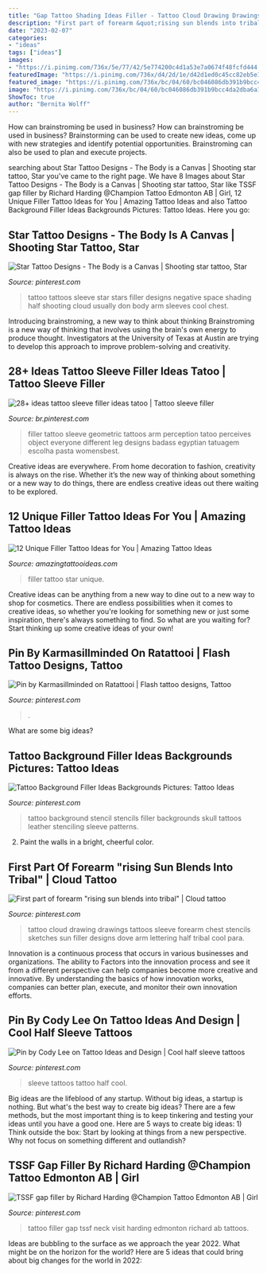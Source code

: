 ```yaml
---
title: "Gap Tattoo Shading Ideas Filler - Tattoo Cloud Drawing Drawings Tattoos Sleeve Forearm Chest Stencils Sketches Sun Filler Designs Dove Arm Lettering Half Tribal Cool Para"
description: "First part of forearm &quot;rising sun blends into tribal&quot;"
date: "2023-02-07"
categories:
- "ideas"
tags: ["ideas"]
images:
- "https://i.pinimg.com/736x/5e/77/42/5e774200c4d1a53e7a0674f48fcfd444.jpg"
featuredImage: "https://i.pinimg.com/736x/d4/2d/1e/d42d1ed0c45cc82eb5e1f5607e891fee.jpg"
featured_image: "https://i.pinimg.com/736x/bc/04/60/bc046086db391b9bcc4da2dba6a1d4fb.jpg"
image: "https://i.pinimg.com/736x/bc/04/60/bc046086db391b9bcc4da2dba6a1d4fb.jpg"
ShowToc: true
author: "Bernita Wolff"
---
```



How can brainstroming be used in business?
How can brainstroming be used in business? Brainstorming can be used to create new ideas, come up with new strategies and identify potential opportunities. Brainstroming can also be used to plan and execute projects.

	

		
searching about Star Tattoo Designs - The Body is a Canvas | Shooting star tattoo, Star you've came to the right page. We have 8 Images about Star Tattoo Designs - The Body is a Canvas | Shooting star tattoo, Star like TSSF gap filler by Richard Harding @Champion Tattoo Edmonton AB | Girl, 12 Unique Filler Tattoo Ideas for You | Amazing Tattoo Ideas and also Tattoo Background Filler Ideas Backgrounds Pictures: Tattoo Ideas. Here you go:
		
    
## Star Tattoo Designs - The Body Is A Canvas | Shooting Star Tattoo, Star

<img loading=lazy src="https://i.pinimg.com/originals/f3/b2/20/f3b220c52d3d8af490c8c35de08dc2bc.jpg" onerror="this.onerror=null;this.src='https://tse1.mm.bing.net/th?id=OIP.tPvagttsbCnUesxc67Dq4AAAAA&amp;pid=15.1';" alt="Star Tattoo Designs - The Body is a Canvas | Shooting star tattoo, Star">

_Source: pinterest.com_

>tattoo tattoos sleeve star stars filler designs negative space shading half shooting cloud usually don body arm sleeves cool chest. 

	

Introducing brainstroming, a new way to think about thinking
Brainstroming is a new way of thinking that involves using the brain's own energy to produce thought. Investigators at the University of Texas at Austin are trying to develop this approach to improve problem-solving and creativity.

    
## 28+ Ideas Tattoo Sleeve Filler Ideas Tatoo | Tattoo Sleeve Filler

<img loading=lazy src="https://i.pinimg.com/736x/a1/82/83/a1828354a51e33d96dd71d22e7a6f1a2.jpg" onerror="this.onerror=null;this.src='https://tse2.mm.bing.net/th?id=OIP.Kn0tQTNzXI-tf2VZXpdWtgAAAA&amp;pid=15.1';" alt="28+ ideas tattoo sleeve filler ideas tatoo | Tattoo sleeve filler">

_Source: br.pinterest.com_

>filler tattoo sleeve geometric tattoos arm perception tatoo perceives object everyone different leg designs badass egyptian tatuagem escolha pasta womensbest. 

	

Creative ideas are everywhere. From home decoration to fashion, creativity is always on the rise. Whether it’s the new way of thinking about something or a new way to do things, there are endless creative ideas out there waiting to be explored.

    
## 12 Unique Filler Tattoo Ideas For You | Amazing Tattoo Ideas

<img loading=lazy src="https://amazingtattooideas.com/wp-content/uploads/2014/02/Star-filler-tattoo1.jpg" onerror="this.onerror=null;this.src='https://tse1.mm.bing.net/th?id=OIP.trAwz8u8sWPXXGytX5xLMgHaOM&amp;pid=15.1';" alt="12 Unique Filler Tattoo Ideas for You | Amazing Tattoo Ideas">

_Source: amazingtattooideas.com_

>filler tattoo star unique. 

	

Creative ideas can be anything from a new way to dine out to a new way to shop for cosmetics. There are endless possibilities when it comes to creative ideas, so whether you're looking for something new or just some inspiration, there's always something to find. So what are you waiting for? Start thinking up some creative ideas of your own!

    
## Pin By Karmasillminded On Ratattooi | Flash Tattoo Designs, Tattoo

<img loading=lazy src="https://i.pinimg.com/736x/bc/04/60/bc046086db391b9bcc4da2dba6a1d4fb.jpg" onerror="this.onerror=null;this.src='https://tse3.mm.bing.net/th?id=OIP.NAeeMcgb2lQ2GfEr7Arh5gHaJO&amp;pid=15.1';" alt="Pin by Karmasillminded on Ratattooi | Flash tattoo designs, Tattoo">

_Source: pinterest.com_

>. 

	

What are some big ideas?
 

    
## Tattoo Background Filler Ideas Backgrounds Pictures: Tattoo Ideas

<img loading=lazy src="https://i.pinimg.com/736x/d4/2d/1e/d42d1ed0c45cc82eb5e1f5607e891fee.jpg" onerror="this.onerror=null;this.src='https://tse2.mm.bing.net/th?id=OIP.ErJnR_3xTQhogQenGDG4IwAAAA&amp;pid=15.1';" alt="Tattoo Background Filler Ideas Backgrounds Pictures: Tattoo Ideas">

_Source: pinterest.com_

>tattoo background stencil stencils filler backgrounds skull tattoos leather stenciling sleeve patterns. 

	

2. Paint the walls in a bright, cheerful color.

    
## First Part Of Forearm &quot;rising Sun Blends Into Tribal&quot; | Cloud Tattoo

<img loading=lazy src="https://i.pinimg.com/736x/5e/77/42/5e774200c4d1a53e7a0674f48fcfd444.jpg" onerror="this.onerror=null;this.src='https://tse1.mm.bing.net/th?id=OIP.IOOiS53mhOFCByKF5DK-MgHaHa&amp;pid=15.1';" alt="First part of forearm &quot;rising sun blends into tribal&quot; | Cloud tattoo">

_Source: pinterest.com_

>tattoo cloud drawing drawings tattoos sleeve forearm chest stencils sketches sun filler designs dove arm lettering half tribal cool para. 

	

Innovation is a continuous process that occurs in various businesses and organizations. The ability to Factors into the innovation process and see it from a different perspective can help companies become more creative and innovative. By understanding the basics of how innovation works, companies can better plan, execute, and monitor their own innovation efforts.

    
## Pin By Cody Lee On Tattoo Ideas And Design | Cool Half Sleeve Tattoos

<img loading=lazy src="https://i.pinimg.com/736x/6b/24/2d/6b242db48723e929a4ef746bfb454213.jpg" onerror="this.onerror=null;this.src='https://tse2.mm.bing.net/th?id=OIP.xuqEFqj5BPXpSU8paVr3eAHaHa&amp;pid=15.1';" alt="Pin by Cody Lee on Tattoo Ideas and Design | Cool half sleeve tattoos">

_Source: pinterest.com_

>sleeve tattoos tattoo half cool. 

	

Big ideas are the lifeblood of any startup. Without big ideas, a startup is nothing. But what's the best way to create big ideas? There are a few methods, but the most important thing is to keep tinkering and testing your ideas until you have a good one. Here are 5 ways to create big ideas: 1) Think outside the box: Start by looking at things from a new perspective. Why not focus on something different and outlandish?

    
## TSSF Gap Filler By Richard Harding @Champion Tattoo Edmonton AB | Girl

<img loading=lazy src="https://i.pinimg.com/originals/9c/9a/f9/9c9af903211722f9b6e6457af334fd2e.jpg" onerror="this.onerror=null;this.src='https://tse2.mm.bing.net/th?id=OIP.7bgferRd824SUAPGlf9auAHaJ4&amp;pid=15.1';" alt="TSSF gap filler by Richard Harding @Champion Tattoo Edmonton AB | Girl">

_Source: pinterest.com_

>tattoo filler gap tssf neck visit harding edmonton richard ab tattoos. 

	

Ideas are bubbling to the surface as we approach the year 2022. What might be on the horizon for the world? Here are 5 ideas that could bring about big changes for the world in 2022:


